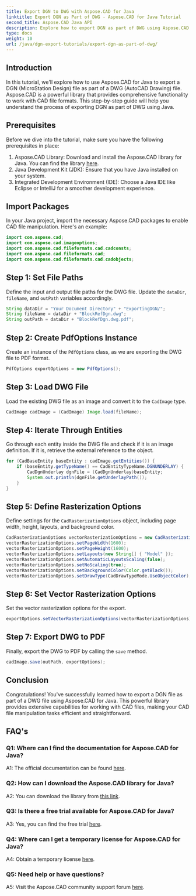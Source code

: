 ```yaml
---
title: Export DGN to DWG with Aspose.CAD for Java
linktitle: Export DGN as Part of DWG - Aspose.CAD for Java Tutorial
second_title: Aspose.CAD Java API
description: Explore how to export DGN as part of DWG using Aspose.CAD for Java. Follow our step-by-step guide for efficient CAD file manipulation.
type: docs
weight: 10
url: /java/dgn-export-tutorials/export-dgn-as-part-of-dwg/
---
```

## Introduction

In this tutorial, we'll explore how to use Aspose.CAD for Java to export a DGN (MicroStation Design) file as part of a DWG (AutoCAD Drawing) file. Aspose.CAD is a powerful library that provides comprehensive functionality to work with CAD file formats. This step-by-step guide will help you understand the process of exporting DGN as part of DWG using Java.

## Prerequisites

Before we dive into the tutorial, make sure you have the following prerequisites in place:
1. Aspose.CAD Library: Download and install the Aspose.CAD library for Java. You can find the library [here](https://releases.aspose.com/cad/java/).
2. Java Development Kit (JDK): Ensure that you have Java installed on your system.
3. Integrated Development Environment (IDE): Choose a Java IDE like Eclipse or IntelliJ for a smoother development experience.

## Import Packages

In your Java project, import the necessary Aspose.CAD packages to enable CAD file manipulation. Here's an example:

```java
import com.aspose.cad;
import com.aspose.cad.imageoptions;
import com.aspose.cad.fileformats.cad.cadconsts;
import com.aspose.cad.fileformats.cad;
import com.aspose.cad.fileformats.cad.cadobjects;
```

## Step 1: Set File Paths

Define the input and output file paths for the DWG file. Update the `dataDir`, `fileName`, and `outPath` variables accordingly.

```java
String dataDir = "Your Document Directory" + "ExportingDGN/";
String fileName = dataDir + "BlockRefDgn.dwg";
String outPath = dataDir + "BlockRefDgn.dwg.pdf";
```

## Step 2: Create PdfOptions Instance

Create an instance of the `PdfOptions` class, as we are exporting the DWG file to PDF format.

```java
PdfOptions exportOptions = new PdfOptions();
```

## Step 3: Load DWG File

Load the existing DWG file as an image and convert it to the `CadImage` type.

```java
CadImage cadImage = (CadImage) Image.load(fileName);
```

## Step 4: Iterate Through Entities

Go through each entity inside the DWG file and check if it is an image definition. If it is, retrieve the external reference to the object.

```java
for (CadBaseEntity baseEntity : cadImage.getEntities()) {
    if (baseEntity.getTypeName() == CadEntityTypeName.DGNUNDERLAY) {
        CadDgnUnderlay dgnFile = (CadDgnUnderlay)baseEntity;
        System.out.println(dgnFile.getUnderlayPath());
    }
}
```

## Step 5: Define Rasterization Options

Define settings for the `CadRasterizationOptions` object, including page width, height, layouts, and background color.

```java
CadRasterizationOptions vectorRasterizationOptions = new CadRasterizationOptions();
vectorRasterizationOptions.setPageWidth(1600);
vectorRasterizationOptions.setPageHeight(1600);
vectorRasterizationOptions.setLayouts(new String[] { "Model" });
vectorRasterizationOptions.setAutomaticLayoutsScaling(false);
vectorRasterizationOptions.setNoScaling(true);
vectorRasterizationOptions.setBackgroundColor(Color.getBlack());
vectorRasterizationOptions.setDrawType(CadDrawTypeMode.UseObjectColor);
```

## Step 6: Set Vector Rasterization Options

Set the vector rasterization options for the export.

```java
exportOptions.setVectorRasterizationOptions(vectorRasterizationOptions);
```

## Step 7: Export DWG to PDF

Finally, export the DWG to PDF by calling the `save` method.

```java
cadImage.save(outPath, exportOptions);
```

## Conclusion

Congratulations! You've successfully learned how to export a DGN file as part of a DWG file using Aspose.CAD for Java. This powerful library provides extensive capabilities for working with CAD files, making your CAD file manipulation tasks efficient and straightforward.

## FAQ's

### Q1: Where can I find the documentation for Aspose.CAD for Java?

A1: The official documentation can be found [here](https://reference.aspose.com/cad/java/).

### Q2: How can I download the Aspose.CAD library for Java?

A2: You can download the library from [this link](https://releases.aspose.com/cad/java/).

### Q3: Is there a free trial available for Aspose.CAD for Java?

A3: Yes, you can find the free trial [here](https://releases.aspose.com/).

### Q4: Where can I get a temporary license for Aspose.CAD for Java?

A4: Obtain a temporary license [here](https://purchase.aspose.com/temporary-license/).

### Q5: Need help or have questions?

A5: Visit the Aspose.CAD community support forum [here](https://forum.aspose.com/c/cad/19).
